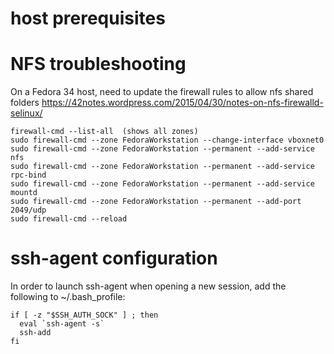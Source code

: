 # host prerequisites

# NFS troubleshooting

On a Fedora 34 host, need to update the firewall rules to allow nfs shared folders
https://42notes.wordpress.com/2015/04/30/notes-on-nfs-firewalld-selinux/

```
firewall-cmd --list-all  (shows all zones)
sudo firewall-cmd --zone FedoraWorkstation --change-interface vboxnet0
sudo firewall-cmd --zone FedoraWorkstation --permanent --add-service nfs
sudo firewall-cmd --zone FedoraWorkstation --permanent --add-service rpc-bind
sudo firewall-cmd --zone FedoraWorkstation --permanent --add-service mountd
sudo firewall-cmd --zone FedoraWorkstation --permanent --add-port 2049/udp
sudo firewall-cmd --reload
```

# ssh-agent configuration

In order to launch ssh-agent when opening a new session, add the following to ~/.bash_profile:

```
if [ -z "$SSH_AUTH_SOCK" ] ; then
  eval `ssh-agent -s`
  ssh-add
fi
```
